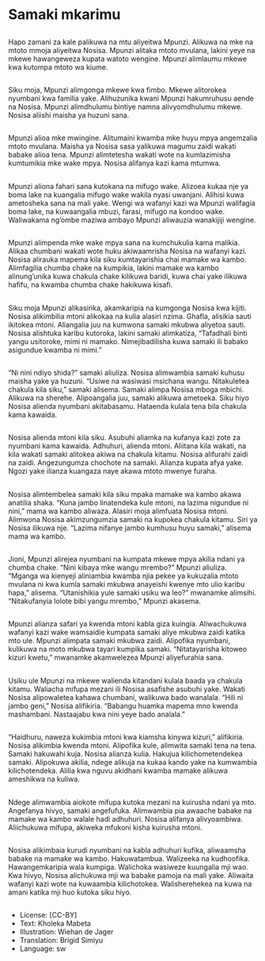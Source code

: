 # Samaki mkarimu

##
Hapo zamani za kale palikuwa na mtu aliyeitwa
Mpunzi.
Alikuwa na mke na mtoto mmoja aliyeitwa Nosisa.
Mpunzi alitaka mtoto mvulana, lakini yeye na mkewe
hawangeweza kupata watoto wengine.
Mpunzi alimlaumu mkewe kwa kutompa mtoto wa
kiume.

##
Siku moja, Mpunzi alimgonga mkewe kwa fimbo.
Mkewe alitorokea nyumbani kwa familia yake.
Alihuzunika kwani Mpunzi hakumruhusu aende na
Nosisa.
Mpunzi alimdhulumu bintiye namna alivyomdhulumu
mkewe.
Nosisa aliishi maisha ya huzuni sana.

##
Mpunzi alioa mke mwingine. Alitumaini kwamba mke
huyu mpya angemzalia mtoto mvulana.
Maisha ya Nosisa sasa yalikuwa magumu zaidi
wakati babake alioa tena.
Mpunzi alimtetesha wakati wote na kumlazimisha
kumtumikia mke wake mpya.
Nosisa alifanya kazi kama mtumwa.

##
Mpunzi aliona fahari sana kutokana na mifugo wake.
Alizoea kukaa nje ya boma lake na kuangalia mifugo wake wakila
nyasi uwanjani. Alihisi kuwa ametosheka sana na mali yake.
Wengi wa wafanyi kazi wa Mpunzi walifagia boma lake, na
kuwaangalia mbuzi, farasi, mifugo na kondoo wake.
Waliwakama ng’ombe maziwa ambayo Mpunzi aliwauzia wanakijiji
wengine.

##

##
Mpunzi alimpenda mke wake mpya sana na
kumchukulia kama malikia.
Alikaa chumbani wakati wote huku akiwaamrisha
Nosisa na wafanyi kazi.
Nosisa alirauka mapema kila siku kumtayarishia chai
mamake wa kambo.
Alimfagilia chumba chake na kumpikia, lakini
mamake wa kambo alinung’unika kuwa chakula
chake kilikuwa baridi, kuwa chai yake ilikuwa hafifu,
na kwamba chumba chake hakikuwa kisafi.

##
Siku moja Mpunzi alikasirika, akamkaripia na
kumgonga Nosisa kwa kijiti.
Nosisa alikimbilia mtoni alikokaa na kulia alasiri
nzima. Ghafla, alisikia sauti ikitokea mtoni.
Aliangalia juu na kumwona samaki mkubwa aliyetoa
sauti.
Nosisa alishtuka karibu kutoroka, lakini samaki
alimkatiza, “Tafadhali binti yangu usitoroke, mimi ni
mamako. Nimejibadilisha kuwa samaki ili babako
asigundue kwamba ni mimi.”

##
“Ni nini ndiyo shida?” samaki aliuliza. Nosisa
alimwambia samaki kuhusu maisha yake ya huzuni.
“Usiwe na wasiwasi msichana wangu. Nitakuletea
chakula kila siku,” samaki alisema.
Samaki alimpa Nosisa mboga mbichi. Alikuwa na
sherehe. Alipoangalia juu, samaki alikuwa ametoeka.
Siku hiyo Nosisa alienda nyumbani akitabasamu.
Hataenda kulala tena bila chakula kama kawaida.

##
Nosisa alienda mtoni kila siku.
Asubuhi aliamka na kufanya kazi zote za nyumbani
kama kawaida. Adhuhuri, alienda mtoni.
Aliitana kila wakati, na kila wakati samaki alitokea
akiwa na chakula kitamu. Nosisa alifurahi zaidi na
zaidi.
Angezungumza chochote na samaki. Alianza kupata
afya yake. Ngozi yake ilianza kuangaza naye akawa
mtoto mwenye furaha.

##
Nosisa alimtembelea samaki kila siku mpaka
mamake wa kambo akawa anatilia shaka.
“Kuna jambo linatendeka kule mtoni, na lazima
nigundue ni nini,” mama wa kambo aliwaza.
Alasiri moja alimfuata Nosisa mtoni. Alimwona Nosisa
akimzungumzia samaki na kupokea chakula kitamu.
Siri ya Nosisa ilikuwa nje.
“Lazima nifanye jambo kumhusu huyu samaki,”
alisema mama wa kambo.

##
Jioni, Mpunzi alirejea nyumbani na kumpata mkewe
mpya akilia ndani ya chumba chake.
“Nini kibaya mke wangu mrembo?” Mpunzi aliuliza.
“Mganga wa kienyeji aliniambia kwamba njia pekee
ya kukuzalia mtoto mvulana ni kwa kumla samaki
mkubwa anayeishi kwenye mto ulio karibu hapa,”
alisema. “Utanishikia yule samaki usiku wa leo?”
mwanamke alimsihi.
“Nitakufanyia lolote bibi yangu mrembo,” Mpunzi
akasema.

##
Mpunzi alianza safari ya kwenda mtoni kabla giza
kuingia.
Aliwachukuwa wafanyi kazi wake wamsaidie kumpata
samaki aliye mkubwa zaidi katika mto ule.
Mpunzi alimpata samaki mkubwa zaidi. Alipofika
nyumbani, kulikuwa na moto mkubwa tayari kumpika
samaki.
“Nitatayarisha kitoweo kizuri kwetu,” mwanamke
akamwelezea Mpunzi aliyefurahia sana.

##
Usiku ule Mpunzi na mkewe walienda kitandani
kulala baada ya chakula kitamu.
Waliacha mifupa mezani ili Nosisa asafishe asubuhi
yake.
Wakati Nosisa alipowaletea kahawa chumbani,
walikuwa bado wanalala.
“Hili ni jambo geni,” Nosisa alifikiria. “Babangu
huamka mapema mno kwenda mashambani.
Nastaajabu kwa nini yeye bado analala.”

##
“Haidhuru, naweza kukimbia mtoni kwa kiamsha
kinywa kizuri,” alifikiria.
Nosisa alikimbia kwenda mtoni. Alipofika kule,
alimwita samaki tena na tena. Samaki hakuwahi
kuja.
Nosisa alianza kulia. Hakujua kilichometendekea
samaki.
Alipokuwa akilia, ndege alikuja na kukaa kando yake
na kumwambia kilichotendeka.
Alilia kwa nguvu akidhani kwamba mamake alikuwa
ameshikwa na kuliwa.

##
Ndege alimwambia aiokote mifupa kutoka mezani na
kuirusha ndani ya mto.
Angefanya hivyo, samaki angefufuka.
Alimwambia pia awaache babake na mamake wa
kambo walale hadi adhuhuri.
Nosisa alifanya alivyoambiwa. Aliichukuwa mifupa,
akiweka mfukoni kisha kuirusha mtoni.

##
Nosisa alikimbaia kurudi nyumbani na kabla adhuhuri
kufika, aliwaamsha babake na mamake wa kambo.
Hakuwatambua. Walizeeka na kudhoofika.
Hawangemkaripia wala kumpiga.
Walichoka wasiweze kuungalia mji wao.
Kwa hivyo, Nosisa alichukuwa mji wa babake pamoja
na mali yake. Aliwaita wafanyi kazi wote na
kuwaambia kilichotokea.
Walisherehekea na kuwa na amani katika mji huo
kutoka siku hiyo.

##
* License: [CC-BY]
* Text: Kholeka Mabeta
* Illustration: Wiehan de Jager
* Translation: Brigid Simiyu
* Language: sw
